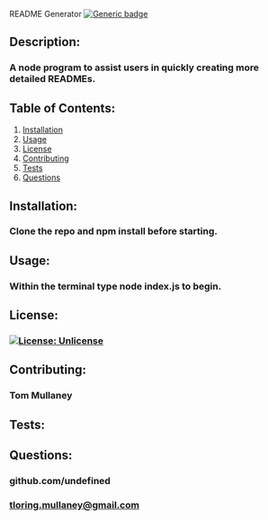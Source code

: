 README Generator
[![Generic badge](https://img.shields.io/badge/<SUBJECT>-<STATUS>-<COLOR>.svg)](https://shields.io/)

## Description:
### A node program to assist users in quickly creating more detailed READMEs.

## Table of Contents:
 
1. [Installation](#installation)
2. [Usage](#usage)
3. [License](#license)
4. [Contributing](#contributing)
5. [Tests](#tests)
6. [Questions](#questions) 

## Installation: 
### Clone the repo and npm install before starting. 

## Usage:
### Within the terminal type node index.js to begin.

## License:
### [![License: Unlicense](https://img.shields.io/badge/license-Unlicense-blue.svg)](http://unlicense.org/)

## Contributing:
### Tom Mullaney 

## Tests:
### 


## Questions:
### github.com/undefined
### tloring.mullaney@gmail.com
